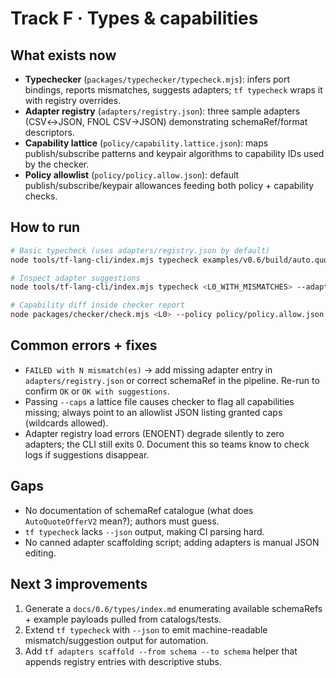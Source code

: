 # Track F · Types & capabilities

## What exists now
- **Typechecker** (`packages/typechecker/typecheck.mjs`): infers port bindings, reports mismatches, suggests adapters; `tf typecheck` wraps it with registry overrides.
- **Adapter registry** (`adapters/registry.json`): three sample adapters (CSV↔JSON, FNOL CSV→JSON) demonstrating schemaRef/format descriptors.
- **Capability lattice** (`policy/capability.lattice.json`): maps publish/subscribe patterns and keypair algorithms to capability IDs used by the checker.
- **Policy allowlist** (`policy/policy.allow.json`): default publish/subscribe/keypair allowances feeding both policy + capability checks.

## How to run
```bash
# Basic typecheck (uses adapters/registry.json by default)
node tools/tf-lang-cli/index.mjs typecheck examples/v0.6/build/auto.quote.bind.issue.v2.l0.json

# Inspect adapter suggestions
node tools/tf-lang-cli/index.mjs typecheck <L0_WITH_MISMATCHES> --adapters adapters/registry.json

# Capability diff inside checker report
node packages/checker/check.mjs <L0> --policy policy/policy.allow.json --caps policy/policy.allow.json --out out/report.json
```

## Common errors + fixes
- `FAILED with N mismatch(es)` → add missing adapter entry in `adapters/registry.json` or correct schemaRef in the pipeline. Re-run to confirm `OK` or `OK with suggestions`.
- Passing `--caps` a lattice file causes checker to flag all capabilities missing; always point to an allowlist JSON listing granted caps (wildcards allowed).
- Adapter registry load errors (ENOENT) degrade silently to zero adapters; the CLI still exits 0. Document this so teams know to check logs if suggestions disappear.

## Gaps
- No documentation of schemaRef catalogue (what does `AutoQuoteOfferV2` mean?); authors must guess.
- `tf typecheck` lacks `--json` output, making CI parsing hard.
- No canned adapter scaffolding script; adding adapters is manual JSON editing.

## Next 3 improvements
1. Generate a `docs/0.6/types/index.md` enumerating available schemaRefs + example payloads pulled from catalogs/tests.
2. Extend `tf typecheck` with `--json` to emit machine-readable mismatch/suggestion output for automation.
3. Add `tf adapters scaffold --from schema --to schema` helper that appends registry entries with descriptive stubs.

